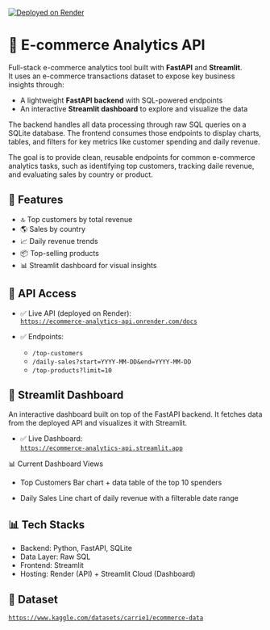 [![Deployed on Render](https://img.shields.io/badge/Render-Live-blue)](https://ecommerce-analytics-api.onrender.com)

# 🛒 E-commerce Analytics API

Full-stack e-commerce analytics tool built with **FastAPI** and **Streamlit**.  
It uses an e-commerce transactions dataset to expose key business insights through:

- A lightweight **FastAPI backend** with SQL-powered endpoints
- An interactive **Streamlit dashboard** to explore and visualize the data

The backend handles all data processing through raw SQL queries on a SQLite database.
The frontend consumes those endpoints to display charts, tables, and filters for key metrics like customer spending and daily revenue.

The goal is to provide clean, reusable endpoints for common e-commerce analytics tasks, such as identifying top customers, tracking daile revenue, and evaluating sales by country or product.

## 🚀 Features
- 🔝 Top customers by total revenue
- 🌎 Sales by country
- 📈 Daily revenue trends
- 📦 Top-selling products
- 📊 Streamlit dashboard for visual insights

## 📡 API Access
- ✅ Live API (deployed on Render):  
  [`https://ecommerce-analytics-api.onrender.com/docs`](https://ecommerce-analytics-api.onrender.com/docs)

- ✅ Endpoints:
  - `/top-customers`
  - `/daily-sales?start=YYYY-MM-DD&end=YYYY-MM-DD`
  - `/top-products?limit=10`

## 🎨 Streamlit Dashboard
An interactive dashboard built on top of the FastAPI backend. It fetches data from the deployed API and visualizes it with Streamlit.

- ✅ Live Dashboard:  
  [`https://ecommerce-analytics-api.streamlit.app`](https://your-username.streamlit.app)

📊 Current Dashboard Views
- Top Customers
Bar chart + data table of the top 10 spenders

- Daily Sales
Line chart of daily revenue with a filterable date range

## 📊 Tech Stacks
- Backend: Python, FastAPI, SQLite
- Data Layer: Raw SQL
- Frontend: Streamlit
- Hosting: Render (API) + Streamlit Cloud (Dashboard)

## 📘 Dataset
[`https://www.kaggle.com/datasets/carrie1/ecommerce-data`](https://ecommerce-analytics-api.onrender.com/docs)